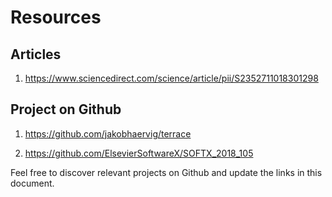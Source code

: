 # Resources
## Articles
1. https://www.sciencedirect.com/science/article/pii/S2352711018301298


## Project on Github
1. https://github.com/jakobhaervig/terrace

2. https://github.com/ElsevierSoftwareX/SOFTX_2018_105

Feel free to discover relevant projects on Github and update the links in this document.